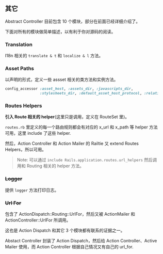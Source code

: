 ## 其它

Abstract Controller 目前包含 10 个模块，部分在前面已经详细介绍了。

下面对所有的模块做简单描述，以有利于你对源码的阅读。

### Translation

I18n 相关的 `translate & t` 和 `localize & l` 方法。

### Asset Paths

以声明的形式，定义一些 assset 相关的类方法和实例方法。

```ruby
config_accessor :asset_host, :assets_dir, :javascripts_dir,
                :stylesheets_dir, :default_asset_host_protocol, :relative_url_root
```

### Routes Helpers

**引入 Route 相关的 helper**(这里只是调用，定义在 RouteSet 里)。

`routes.rb` 里定义的每一个路由规则都会有对应的 x_url 和 x_path 等 helper 方法可用，这里 include 了这些 helper.

然后，Action Controller 和 Action Mailer 的 Railtie 又 extend Routes Helpers，所以可用。

> Note: 可以通过 `include Rails.application.routes.url_helpers` 然后调用和 Routing 相关的 helper 方法。

### ~~Logger~~

提供 `logger` 方法打印日志。

### ~~Url For~~

包含了 ActionDispatch::Routing::UrlFor，然后又被 ActionMailer 和 ActionController::UrlFor 所调用。

这也是 Action Dispatch 和其它 3 个模块都有联系的证据之一。

Abstact Controller 封装了 Action Dispatch，然后给 Action Controller、Active Mailer 使用，而 Action Controller 根据自己情况又有自己的 url_for.

